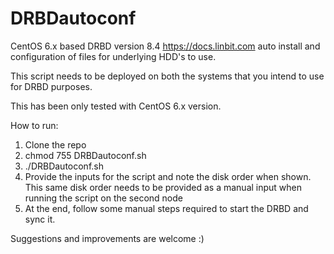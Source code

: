 # DRBDautoconf
CentOS 6.x based DRBD version 8.4 https://docs.linbit.com auto install and configuration of files for underlying HDD's to use.

This script needs to be deployed on both the systems that you intend to use for DRBD purposes.

This has been only tested with CentOS 6.x version.

How to run:

1) Clone the repo
2) chmod 755 DRBDautoconf.sh
3) ./DRBDautoconf.sh
4) Provide the inputs for the script and note the disk order when shown.
   This same disk order needs to be provided as a manual input when running the script on the second node
5) At the end, follow some manual steps required to start the DRBD and sync it.

Suggestions and improvements are welcome :)
